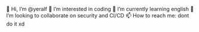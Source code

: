 👋 Hi, I’m @yeralf
👀 I’m interested in coding
🌱 I’m currently learning english
💞️ I’m looking to collaborate on security and CI/CD
📫 How to reach me: dont do it xd
